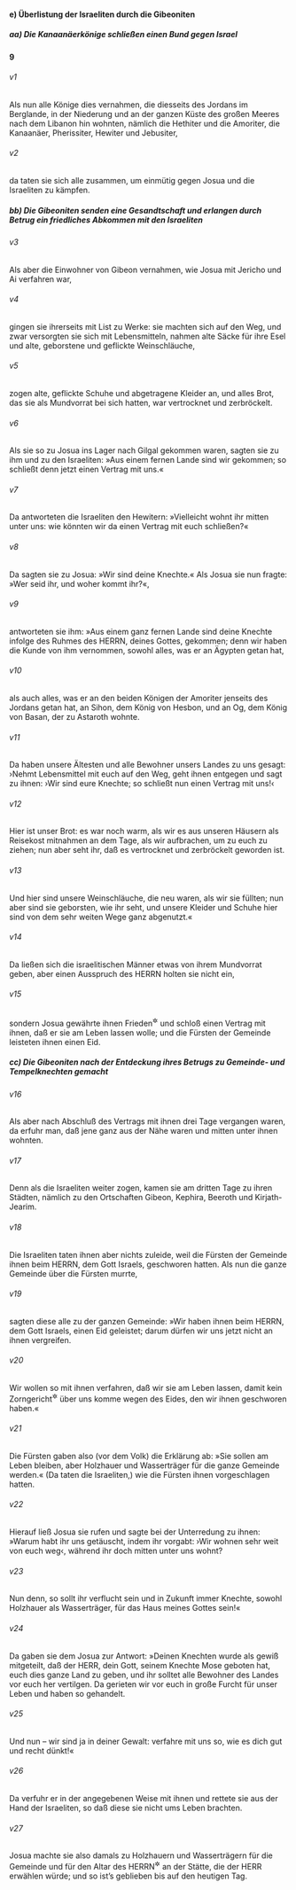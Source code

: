 #### e) Überlistung der Israeliten durch die Gibeoniten

##### aa) Die Kanaanäerkönige schließen einen Bund gegen Israel

__9__

###### v1
Als nun alle Könige dies vernahmen, die diesseits des Jordans im Berglande, in der Niederung und an der ganzen Küste des großen Meeres nach dem Libanon hin wohnten, nämlich die Hethiter und die Amoriter, die Kanaanäer, Pherissiter, Hewiter und Jebusiter,

###### v2
da taten sie sich alle zusammen, um einmütig gegen Josua und die Israeliten zu kämpfen.

##### bb) Die Gibeoniten senden eine Gesandtschaft und erlangen durch Betrug ein friedliches Abkommen mit den Israeliten


###### v3
Als aber die Einwohner von Gibeon vernahmen, wie Josua mit Jericho und Ai verfahren war,

###### v4
gingen sie ihrerseits mit List zu Werke: sie machten sich auf den Weg, und zwar versorgten sie sich mit Lebensmitteln, nahmen alte Säcke für ihre Esel und alte, geborstene und geflickte Weinschläuche,

###### v5
zogen alte, geflickte Schuhe und abgetragene Kleider an, und alles Brot, das sie als Mundvorrat bei sich hatten, war vertrocknet und zerbröckelt.

###### v6
Als sie so zu Josua ins Lager nach Gilgal gekommen waren, sagten sie zu ihm und zu den Israeliten: »Aus einem fernen Lande sind wir gekommen; so schließt denn jetzt einen Vertrag mit uns.«

###### v7
Da antworteten die Israeliten den Hewitern: »Vielleicht wohnt ihr mitten unter uns: wie könnten wir da einen Vertrag mit euch schließen?«

###### v8
Da sagten sie zu Josua: »Wir sind deine Knechte.« Als Josua sie nun fragte: »Wer seid ihr, und woher kommt ihr?«,

###### v9
antworteten sie ihm: »Aus einem ganz fernen Lande sind deine Knechte infolge des Ruhmes des HERRN, deines Gottes, gekommen; denn wir haben die Kunde von ihm vernommen, sowohl alles, was er an Ägypten getan hat,

###### v10
als auch alles, was er an den beiden Königen der Amoriter jenseits des Jordans getan hat, an Sihon, dem König von Hesbon, und an Og, dem König von Basan, der zu Astaroth wohnte.

###### v11
Da haben unsere Ältesten und alle Bewohner unsers Landes zu uns gesagt: ›Nehmt Lebensmittel mit euch auf den Weg, geht ihnen entgegen und sagt zu ihnen: ›Wir sind eure Knechte; so schließt nun einen Vertrag mit uns!‹

###### v12
Hier ist unser Brot: es war noch warm, als wir es aus unseren Häusern als Reisekost mitnahmen an dem Tage, als wir aufbrachen, um zu euch zu ziehen; nun aber seht ihr, daß es vertrocknet und zerbröckelt geworden ist.

###### v13
Und hier sind unsere Weinschläuche, die neu waren, als wir sie füllten; nun aber sind sie geborsten, wie ihr seht, und unsere Kleider und Schuhe hier sind von dem sehr weiten Wege ganz abgenutzt.«

###### v14
Da ließen sich die israelitischen Männer etwas von ihrem Mundvorrat geben, aber einen Ausspruch des HERRN holten sie nicht ein,

###### v15
sondern Josua gewährte ihnen Frieden<sup title="= Freundschaft">&#x2732;</sup>
 und schloß einen Vertrag mit ihnen, daß er sie am Leben lassen wolle; und die Fürsten der Gemeinde leisteten ihnen einen Eid.

##### cc) Die Gibeoniten nach der Entdeckung ihres Betrugs zu Gemeinde- und Tempelknechten gemacht


###### v16
Als aber nach Abschluß des Vertrags mit ihnen drei Tage vergangen waren, da erfuhr man, daß jene ganz aus der Nähe waren und mitten unter ihnen wohnten.

###### v17
Denn als die Israeliten weiter zogen, kamen sie am dritten Tage zu ihren Städten, nämlich zu den Ortschaften Gibeon, Kephira, Beeroth und Kirjath-Jearim.

###### v18
Die Israeliten taten ihnen aber nichts zuleide, weil die Fürsten der Gemeinde ihnen beim HERRN, dem Gott Israels, geschworen hatten. Als nun die ganze Gemeinde über die Fürsten murrte,

###### v19
sagten diese alle zu der ganzen Gemeinde: »Wir haben ihnen beim HERRN, dem Gott Israels, einen Eid geleistet; darum dürfen wir uns jetzt nicht an ihnen vergreifen.

###### v20
Wir wollen so mit ihnen verfahren, daß wir sie am Leben lassen, damit kein Zorngericht<sup title="oder: Strafgericht">&#x2732;</sup>
 über uns komme wegen des Eides, den wir ihnen geschworen haben.«

###### v21
Die Fürsten gaben also (vor dem Volk) die Erklärung ab: »Sie sollen am Leben bleiben, aber Holzhauer und Wasserträger für die ganze Gemeinde werden.« (Da taten die Israeliten,) wie die Fürsten ihnen vorgeschlagen hatten.


###### v22
Hierauf ließ Josua sie rufen und sagte bei der Unterredung zu ihnen: »Warum habt ihr uns getäuscht, indem ihr vorgabt: ›Wir wohnen sehr weit von euch weg‹, während ihr doch mitten unter uns wohnt?

###### v23
Nun denn, so sollt ihr verflucht sein und in Zukunft immer Knechte, sowohl Holzhauer als Wasserträger, für das Haus meines Gottes sein!«

###### v24
Da gaben sie dem Josua zur Antwort: »Deinen Knechten wurde als gewiß mitgeteilt, daß der HERR, dein Gott, seinem Knechte Mose geboten hat, euch dies ganze Land zu geben, und ihr solltet alle Bewohner des Landes vor euch her vertilgen. Da gerieten wir vor euch in große Furcht für unser Leben und haben so gehandelt.

###### v25
Und nun – wir sind ja in deiner Gewalt: verfahre mit uns so, wie es dich gut und recht dünkt!«

###### v26
Da verfuhr er in der angegebenen Weise mit ihnen und rettete sie aus der Hand der Israeliten, so daß diese sie nicht ums Leben brachten.

###### v27
Josua machte sie also damals zu Holzhauern und Wasserträgern für die Gemeinde und für den Altar des HERRN<sup title="d.h. zu Tempelsklaven">&#x2732;</sup>
 an der Stätte, die der HERR erwählen würde; und so ist’s geblieben bis auf den heutigen Tag.